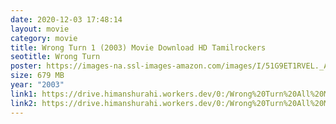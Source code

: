 ```yaml
---
date: 2020-12-03 17:48:14
layout: movie
category: movie
title: Wrong Turn 1 (2003) Movie Download HD Tamilrockers
seotitle: Wrong Turn
poster: https://images-na.ssl-images-amazon.com/images/I/51G9ET1RVEL._AC_SY445_.jpg
size: 679 MB
year: "2003"
link1: https://drive.himanshurahi.workers.dev/0:/Wrong%20Turn%20All%20Movies%20Collection%20(2003-2014)%20720p%20English%20BluRay%20KartiKing/1.%20Wrong%20Turn%20(2003)%20KartiKing%20Movies.DigitalMaza.Org.mkv
link2: https://drive.himanshurahi.workers.dev/0:/Wrong%20Turn%20All%20Movies%20Collection%20(2003-2014)%20720p%20English%20BluRay%20KartiKing/1.%20Wrong%20Turn%20(2003)%20KartiKing%20Movies.DigitalMaza.Org.mkv
---
```

